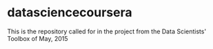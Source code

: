 # datasciencecoursera

This is the repository called for in the project from the Data Scientists' Toolbox of May, 2015
